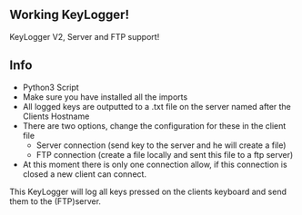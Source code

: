 ## Working KeyLogger!
KeyLogger V2, Server and FTP support!

## Info
- Python3 Script
- Make sure you have installed all the imports
- All logged keys are outputted to a .txt file on the server named after the Clients Hostname
- There are two options, change the configuration for these in the client file
    - Server connection (send key to the server and he will create a file)
    - FTP connection (create a file locally and sent this file to a ftp server)
- At this moment there is only one connection allow, if this connection is closed a new client can connect.

This KeyLogger will log all keys pressed on the clients keyboard and send them to the (FTP)server.
